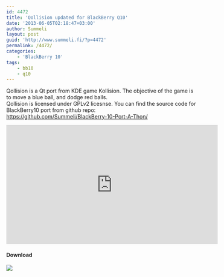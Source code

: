 ```yaml
---
id: 4472
title: 'Qollision updated for BlackBerry Q10'
date: '2013-06-05T02:18:47+03:00'
author: Summeli
layout: post
guid: 'http://www.summeli.fi/?p=4472'
permalink: /4472/
categories:
    - 'BlackBerry 10'
tags:
    - bb10
    - q10
---
```


Qollision is a Qt port from KDE game Kollision. The objective of the game is to move a blue ball, and dodge red balls.  
Qollision is licensed under GPLv2 licesnse. You can find the source code for BlackBerry10 port from github repo: <https://github.com/Summeli/BlackBerry-10-Port-A-Thon/>  
<iframe allowfullscreen="" frameborder="0" height="315" loading="lazy" src="https://www.youtube.com/embed/5kYw4OFbjCc" width="560"></iframe>

#### Download

[![](http://www.summeli.com/wp-content/uploads/2013/02/BB-World_Get-It_BLK-Box-300x103.png)](http://appworld.blackberry.com/webstore/content/20078243)
